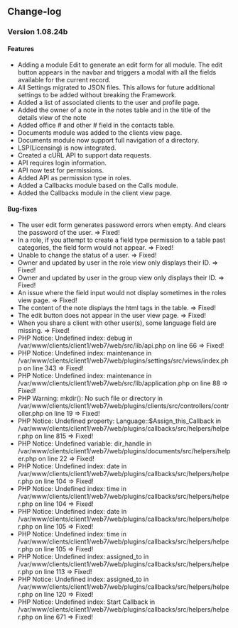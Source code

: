 ## Change-log
### Version 1.08.24b
#### Features
 * Adding a module Edit to generate an edit form for all module. The edit button appears in the navbar and triggers a modal with all the fields available for the current record.
 * All Settings migrated to JSON files. This allows for future additional settings to be added without breaking the Framework.
 * Added a list of associated clients to the user and profile page.
 * Added the owner of a note in the notes table and in the title of the details view of the note
 * Added office # and other # field in the contacts table.
 * Documents module was added to the clients view page.
 * Documents module now support full navigation of a directory.
 * LSP(Licensing) is now integrated.
 * Created a cURL API to support data requests.
 * API requires login information.
 * API now test for permissions.
 * Added API as permission type in roles.
 * Added a Callbacks module based on the Calls module.
 * Added the Callbacks module in the client view page.

#### Bug-fixes
 * The user edit form generates password errors when empty. And clears the password of the user. => Fixed!
 * In a role, if you attempt to create a field type permission to a table past categories, the field form would not appear. => Fixed!
 * Unable to change the status of a user. => Fixed!
 * Owner and updated by user in the role view only displays their ID. => Fixed!
 * Owner and updated by user in the group view only displays their ID. => Fixed!
 * An issue where the field input would not display sometimes in the roles view page. => Fixed!
 * The content of the note displays the html tags in the table. => Fixed!
 * The edit button does not appear in the user view page. => Fixed!
 * When you share a client with other user(s), some language field are missing. => Fixed!
 * PHP Notice:  Undefined index: debug in /var/www/clients/client1/web7/web/src/lib/api.php on line 66 => Fixed!
 * PHP Notice:  Undefined index: maintenance in /var/www/clients/client1/web7/web/plugins/settings/src/views/index.php on line 343 => Fixed!
 * PHP Notice:  Undefined index: maintenance in /var/www/clients/client1/web7/web/src/lib/application.php on line 88 => Fixed!
 * PHP Warning:  mkdir(): No such file or directory in /var/www/clients/client1/web7/web/plugins/clients/src/controllers/controller.php on line 19 => Fixed!
 * PHP Notice:  Undefined property: Language::$Assign_this_Callback in /var/www/clients/client1/web7/web/plugins/callbacks/src/helpers/helper.php on line 815 => Fixed!
 * PHP Notice:  Undefined variable: dir_handle in /var/www/clients/client1/web7/web/plugins/documents/src/helpers/helper.php on line 22 => Fixed!
 * PHP Notice:  Undefined index: date in /var/www/clients/client1/web7/web/plugins/callbacks/src/helpers/helper.php on line 104 => Fixed!
 * PHP Notice:  Undefined index: time in /var/www/clients/client1/web7/web/plugins/callbacks/src/helpers/helper.php on line 104 => Fixed!
 * PHP Notice:  Undefined index: date in /var/www/clients/client1/web7/web/plugins/callbacks/src/helpers/helper.php on line 105 => Fixed!
 * PHP Notice:  Undefined index: time in /var/www/clients/client1/web7/web/plugins/callbacks/src/helpers/helper.php on line 105 => Fixed!
 * PHP Notice:  Undefined index: assigned_to in /var/www/clients/client1/web7/web/plugins/callbacks/src/helpers/helper.php on line 113 => Fixed!
 * PHP Notice:  Undefined index: assigned_to in /var/www/clients/client1/web7/web/plugins/callbacks/src/helpers/helper.php on line 120 => Fixed!
 * PHP Notice:  Undefined index: Start Callback in /var/www/clients/client1/web7/web/plugins/callbacks/src/helpers/helper.php on line 671 => Fixed!
